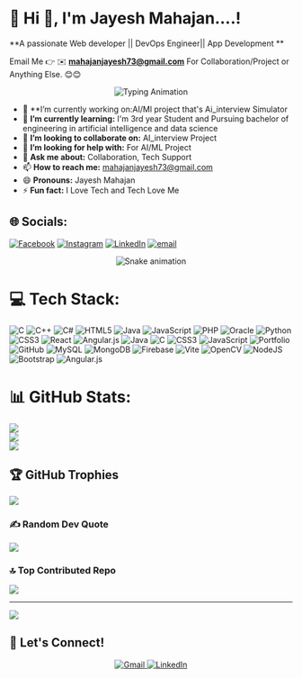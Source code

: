 # 💫 Hi 👋, I'm Jayesh Mahajan....!
**A passionate Web developer || DevOps Engineer|| App Development **

Email Me 👉 ✉️ **mahajanjayesh73@gmail.com** For Collaboration/Project or Anything Else. 😊😊

<div align="center">
  <img src="https://readme-typing-svg.herokuapp.com?font=Fira+Code&size=30&duration=3000&pause=1000&color=6A5ACD&center=true&vCenter=true&width=600&lines=Software+Developer+🚀;Full+Stack+Innovator+💻;Problem+Solving+Architect+🧩;Tech+Explorer+🔬" alt="Typing Animation"/>
</div>



- 🔭 **I’m currently working on:AI/Ml project that's Ai_interview Simulator
- 🌱 **I’m currently learning:** I'm 3rd year Student and Pursuing bachelor of engineering in artificial intelligence and data science
- 👯 **I’m looking to collaborate on:** AI_interview Project
- 🤔 **I’m looking for help with:** For AI/ML Project
- 💬 **Ask me about:** Collaboration, Tech Support
- 📫 **How to reach me:** mahajanjayesh73@gmail.com
- 😄 **Pronouns:** Jayesh Mahajan
- ⚡ **Fun fact:** I Love Tech and Tech Love Me
## 🌐 Socials:
[![Facebook](https://img.shields.io/badge/Facebook-%231877F2.svg?logo=Facebook&logoColor=white)](https://www.facebook.com/share/1B7rbUDNat/) [![Instagram](https://img.shields.io/badge/Instagram-%23E4405F.svg?logo=Instagram&logoColor=white)](https://instagram.com/_jayesh__22) [![LinkedIn](https://img.shields.io/badge/LinkedIn-%230077B5.svg?logo=linkedin&logoColor=white)](https://www.linkedin.com/in/jayesh-mahajan-0327a1295?utm_source=share&utm_campaign=share_via&utm_content=profile&utm_medium=android_app) [![email](https://img.shields.io/badge/Email-D14836?logo=gmail&logoColor=white)](mailto:mahajanjayesh73@gmail.com) 

<!-- Snake Game Repo View -->

<div align="center">
  <img src="https://profile-readme-generator.com/assets/snake.svg" alt="Snake animation" />
</div>


# 💻 Tech Stack:
![C](https://img.shields.io/badge/c-%2300599C.svg?style=for-the-badge&logo=c&logoColor=white) ![C++](https://img.shields.io/badge/c++-%2300599C.svg?style=for-the-badge&logo=c%2B%2B&logoColor=white) ![C#](https://img.shields.io/badge/c%23-%23239120.svg?style=for-the-badge&logo=csharp&logoColor=white) ![HTML5](https://img.shields.io/badge/html5-%23E34F26.svg?style=for-the-badge&logo=html5&logoColor=white) ![Java](https://img.shields.io/badge/java-%23ED8B00.svg?style=for-the-badge&logo=openjdk&logoColor=white) ![JavaScript](https://img.shields.io/badge/javascript-%23323330.svg?style=for-the-badge&logo=javascript&logoColor=%23F7DF1E) ![PHP](https://img.shields.io/badge/php-%23777BB4.svg?style=for-the-badge&logo=php&logoColor=white) ![Oracle](https://img.shields.io/badge/Oracle-F80000?style=for-the-badge&logo=oracle&logoColor=white) ![Python](https://img.shields.io/badge/python-3670A0?style=for-the-badge&logo=python&logoColor=ffdd54) ![CSS3](https://img.shields.io/badge/css3-%231572B6.svg?style=for-the-badge&logo=css3&logoColor=white) ![React](https://img.shields.io/badge/react-%2320232a.svg?style=for-the-badge&logo=react&logoColor=%2361DAFB) ![Angular.js](https://img.shields.io/badge/angular.js-%23E23237.svg?style=for-the-badge&logo=angularjs&logoColor=white) ![Java](https://img.shields.io/badge/java-%23ED8B00.svg?style=for-the-badge&logo=openjdk&logoColor=white) ![C](https://img.shields.io/badge/c-%2300599C.svg?style=for-the-badge&logo=c&logoColor=white) ![CSS3](https://img.shields.io/badge/css3-%231572B6.svg?style=for-the-badge&logo=css3&logoColor=white) ![JavaScript](https://img.shields.io/badge/javascript-%23323330.svg?style=for-the-badge&logo=javascript&logoColor=%23F7DF1E) ![Portfolio](https://img.shields.io/badge/Portfolio-%23000000.svg?style=for-the-badge&logo=firefox&logoColor=#FF7139) ![GitHub](https://img.shields.io/badge/github-%23121011.svg?style=for-the-badge&logo=github&logoColor=white) ![MySQL](https://img.shields.io/badge/mysql-4479A1.svg?style=for-the-badge&logo=mysql&logoColor=white) ![MongoDB](https://img.shields.io/badge/MongoDB-%234ea94b.svg?style=for-the-badge&logo=mongodb&logoColor=white) ![Firebase](https://img.shields.io/badge/firebase-a08021?style=for-the-badge&logo=firebase&logoColor=ffcd34) ![Vite](https://img.shields.io/badge/vite-%23646CFF.svg?style=for-the-badge&logo=vite&logoColor=white) ![OpenCV](https://img.shields.io/badge/opencv-%23white.svg?style=for-the-badge&logo=opencv&logoColor=white) ![NodeJS](https://img.shields.io/badge/node.js-6DA55F?style=for-the-badge&logo=node.js&logoColor=white) ![Bootstrap](https://img.shields.io/badge/bootstrap-%238511FA.svg?style=for-the-badge&logo=bootstrap&logoColor=white) ![Angular.js](https://img.shields.io/badge/angular.js-%23E23237.svg?style=for-the-badge&logo=angularjs&logoColor=white)
# 📊 GitHub Stats:
![](https://github-readme-stats.vercel.app/api?username=jayeshmahajan1&theme=neon&hide_border=false&include_all_commits=true&count_private=false)<br/>
![](https://nirzak-streak-stats.vercel.app/?user=jayeshmahajan1&theme=neon&hide_border=false)<br/>
![](https://github-readme-stats.vercel.app/api/top-langs/?username=jayeshmahajan1&theme=neon&hide_border=false&include_all_commits=true&count_private=false&layout=compact)


## 🏆 GitHub Trophies
![](https://github-profile-trophy.vercel.app/?username=jayeshmahajan1&theme=radical&no-frame=false&no-bg=true&margin-w=4)

### ✍️ Random Dev Quote
![](https://quotes-github-readme.vercel.app/api?type=horizontal&theme=radical)

### 🔝 Top Contributed Repo
![](https://github-contributor-stats.vercel.app/api?username=jayeshmahajan1&limit=5&theme=dark&combine_all_yearly_contributions=true)

---
[![](https://visitcount.itsvg.in/api?id=jayeshmahajan1&icon=0&color=0)](https://visitcount.itsvg.in)

## 🤝 Let's Connect!

<div align="center">
  <a href="mailto:mahajanjayesh73@gmail.com">
    <img src="https://img.shields.io/badge/Gmail-FF6B6B?style=for-the-badge&logo=gmail&logoColor=white" alt="Gmail"/>
  </a>
  <a href="https://www.linkedin.com/in/jayesh-mahajan-0327a1295?utm_source=share&utm_campaign=share_via&utm_content=profile&utm_medium=android_app " target="_blank">
    <img src="https://img.shields.io/badge/LinkedIn-4ECDC4?style=for-the-badge&logo=linkedin&logoColor=white" alt="LinkedIn"/>
  </a>
</div>

<!-- Proudly created with GPRM ( https://gprm.itsvg.in ) -->

